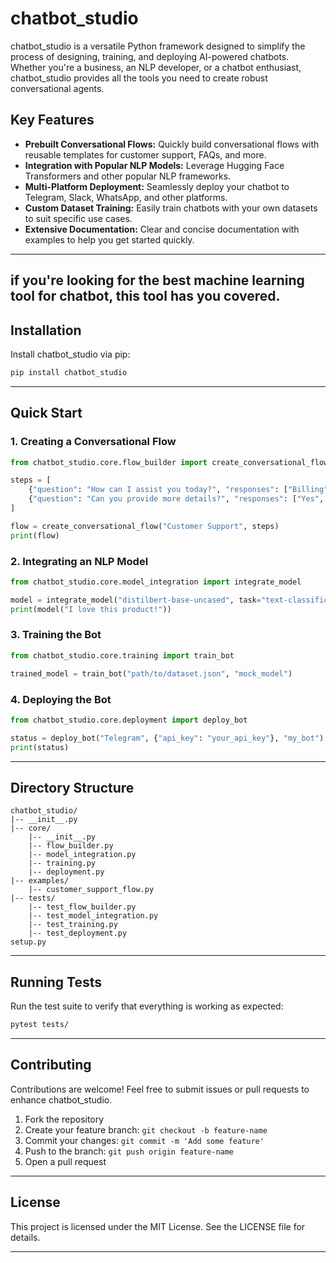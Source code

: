 
# chatbot_studio

chatbot_studio is a versatile Python framework designed to simplify the process of designing, training, and deploying AI-powered chatbots. Whether you're a business, an NLP developer, or a chatbot enthusiast, chatbot_studio provides all the tools you need to create robust conversational agents.

## Key Features

- **Prebuilt Conversational Flows:** Quickly build conversational flows with reusable templates for customer support, FAQs, and more.
- **Integration with Popular NLP Models:** Leverage Hugging Face Transformers and other popular NLP frameworks.
- **Multi-Platform Deployment:** Seamlessly deploy your chatbot to Telegram, Slack, WhatsApp, and other platforms.
- **Custom Dataset Training:** Easily train chatbots with your own datasets to suit specific use cases.
- **Extensive Documentation:** Clear and concise documentation with examples to help you get started quickly.

---
if you're looking for the **best machine learning tool for chatbot**, this tool has you covered.
---
## Installation

Install chatbot_studio via pip:

```bash
pip install chatbot_studio
```

---

## Quick Start

### 1. Creating a Conversational Flow

```python
from chatbot_studio.core.flow_builder import create_conversational_flow

steps = [
    {"question": "How can I assist you today?", "responses": ["Billing", "Technical Support"]},
    {"question": "Can you provide more details?", "responses": ["Yes", "No"]},
]

flow = create_conversational_flow("Customer Support", steps)
print(flow)
```

### 2. Integrating an NLP Model

```python
from chatbot_studio.core.model_integration import integrate_model

model = integrate_model("distilbert-base-uncased", task="text-classification")
print(model("I love this product!"))
```

### 3. Training the Bot

```python
from chatbot_studio.core.training import train_bot

trained_model = train_bot("path/to/dataset.json", "mock_model")
```

### 4. Deploying the Bot

```python
from chatbot_studio.core.deployment import deploy_bot

status = deploy_bot("Telegram", {"api_key": "your_api_key"}, "my_bot")
print(status)
```

---

## Directory Structure

```plaintext
chatbot_studio/
|-- __init__.py
|-- core/
    |-- __init__.py
    |-- flow_builder.py
    |-- model_integration.py
    |-- training.py
    |-- deployment.py
|-- examples/
    |-- customer_support_flow.py
|-- tests/
    |-- test_flow_builder.py
    |-- test_model_integration.py
    |-- test_training.py
    |-- test_deployment.py
setup.py
```

---

## Running Tests

Run the test suite to verify that everything is working as expected:

```bash
pytest tests/
```

---

## Contributing

Contributions are welcome! Feel free to submit issues or pull requests to enhance chatbot_studio.

1. Fork the repository
2. Create your feature branch: `git checkout -b feature-name`
3. Commit your changes: `git commit -m 'Add some feature'`
4. Push to the branch: `git push origin feature-name`
5. Open a pull request

---

## License

This project is licensed under the MIT License. See the LICENSE file for details.

---

